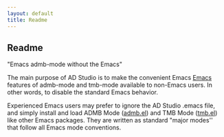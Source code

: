 ```yaml
---
layout: default
title: Readme
---
```


<h2>Readme</h2>

"Emacs admb-mode without the Emacs"

The main purpose of AD Studio is to make the convenient Emacs
[Emacs](/tools/editors/emacs/) features of admb-mode and tmb-mode available to
non-Emacs users. In other words, to disable the standard Emacs behavior.

Experienced Emacs users may prefer to ignore the AD Studio .emacs file, and
simply install and load ADMB Mode ([admb.el](/tools/editors/emacs/admb.el)) and
TMB Mode ([tmb.el](https://github.com/kaskr/adcomp/blob/master/emacs/tmb.el))
like other Emacs packages. They are written as standard "major modes'' that
follow all Emacs mode conventions.
